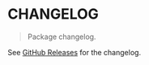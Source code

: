 # CHANGELOG

> Package changelog.

See [GitHub Releases](https://github.com/stdlib-js/stats-base-dists-kumaraswamy-mean/releases) for the changelog.